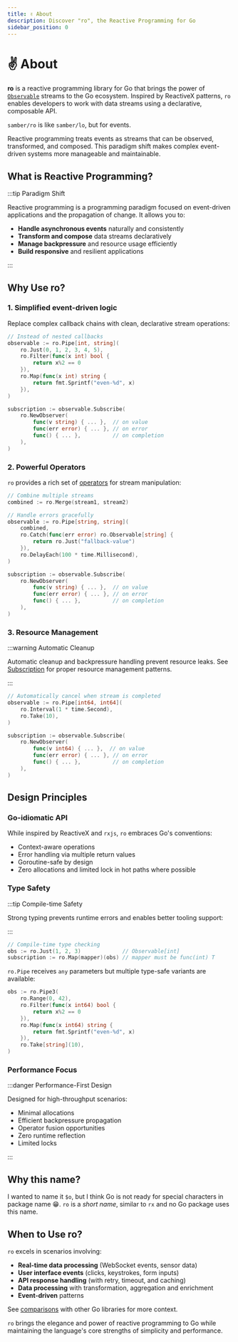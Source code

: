 ```yaml
---
title: ✌️ About
description: Discover "ro", the Reactive Programming for Go
sidebar_position: 0
---
```


# ✌️ About

**ro** is a reactive programming library for Go that brings the power of [`Observable`](./core/observable) streams to the Go ecosystem. Inspired by ReactiveX patterns, `ro` enables developers to work with data streams using a declarative, composable API.

`samber/ro` is like `samber/lo`, but for events.

Reactive programming treats events as streams that can be observed, transformed, and composed. This paradigm shift makes complex event-driven systems more manageable and maintainable.

## What is Reactive Programming?

:::tip Paradigm Shift

Reactive programming is a programming paradigm focused on event-driven applications and the propagation of change. It allows you to:

- **Handle asynchronous events** naturally and consistently
- **Transform and compose** data streams declaratively
- **Manage backpressure** and resource usage efficiently
- **Build responsive** and resilient applications

:::

## Why Use ro?

### 1. **Simplified event-driven logic**

Replace complex callback chains with clean, declarative stream operations:

```go
// Instead of nested callbacks
observable := ro.Pipe[int, string](
    ro.Just(0, 1, 2, 3, 4, 5),
    ro.Filter(func(x int) bool {
        return x%2 == 0
    }),
    ro.Map(func(x int) string {
        return fmt.Sprintf("even-%d", x)
    }),
)

subscription := observable.Subscribe(
    ro.NewObserver(
        func(v string) { ... },  // on value
        func(err error) { ... }, // on error
        func() { ... },          // on completion
    ),
)
```

### 2. **Powerful Operators**

`ro` provides a rich set of [operators](./core/operators) for stream manipulation:

```go
// Combine multiple streams
combined := ro.Merge(stream1, stream2)

// Handle errors gracefully
observable := ro.Pipe[string, string](
    combined,
    ro.Catch(func(err error) ro.Observable[string] {
        return ro.Just("fallback-value")
    }),
    ro.DelayEach(100 * time.Millisecond),
)

subscription := observable.Subscribe(
    ro.NewObserver(
        func(v string) { ... },  // on value
        func(err error) { ... }, // on error
        func() { ... },          // on completion
    ),
)
```

### 3. **Resource Management**

:::warning Automatic Cleanup

Automatic cleanup and backpressure handling prevent resource leaks. See [Subscription](./core/subscription) for proper resource management patterns.

:::

```go
// Automatically cancel when stream is completed
observable := ro.Pipe[int64, int64](
    ro.Interval(1 * time.Second),
    ro.Take(10),
)

subscription := observable.Subscribe(
    ro.NewObserver(
        func(v int64) { ... },  // on value
        func(err error) { ... }, // on error
        func() { ... },          // on completion
    ),
)
```

## Design Principles

### **Go-idiomatic API**

While inspired by ReactiveX and `rxjs`, `ro` embraces Go's conventions:
- Context-aware operations
- Error handling via multiple return values
- Goroutine-safe by design
- Zero allocations and limited lock in hot paths where possible

### **Type Safety**

:::tip Compile-time Safety

Strong typing prevents runtime errors and enables better tooling support:

:::
```go
// Compile-time type checking
obs := ro.Just(1, 2, 3)             // Observable[int]
subscription := ro.Map(mapper)(obs) // mapper must be func(int) T
```

`ro.Pipe` receives `any` parameters but multiple type-safe variants are available:

```go
obs := ro.Pipe3(
    ro.Range(0, 42),
    ro.Filter(func(x int64) bool {
        return x%2 == 0
    }),
    ro.Map(func(x int64) string {
        return fmt.Sprintf("even-%d", x)
    }),
    ro.Take[string](10),
)
```

### **Performance Focus**

:::danger Performance-First Design

Designed for high-throughput scenarios:
- Minimal allocations
- Efficient backpressure propagation
- Operator fusion opportunities
- Zero runtime reflection
- Limited locks

:::

## Why this name?

I wanted to name it `$o`, but I think Go is not ready for special characters in package name 😁. `ro` is a *short name*, similar to `rx` and no Go package uses this name.

## When to Use ro?

`ro` excels in scenarios involving:
- **Real-time data processing** (WebSocket events, sensor data)
- **User interface events** (clicks, keystrokes, form inputs)
- **API response handling** (with retry, timeout, and caching)
- **Data processing** with transformation, aggregation and enrichment
- **Event-driven** patterns

See [comparisons](./comparison/lo-vs-ro) with other Go libraries for more context.

`ro` brings the elegance and power of reactive programming to Go while maintaining the language's core strengths of simplicity and performance.
